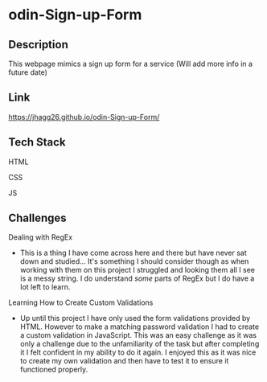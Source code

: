 # odin-Sign-up-Form

## Description 
This webpage mimics a sign up form for a service (Will add more info in a future date)

## Link 

https://jhagg26.github.io/odin-Sign-up-Form/


## Tech Stack
HTML

CSS 

JS

## Challenges

Dealing with RegEx
  * This is a thing I have come across here and there but have never sat down and studied... It's something I should consider though as when working with them on this project I struggled and looking them all I see is a messy string. I do understand *some* parts of RegEx but I do have a lot left to learn.

Learning How to Create Custom Validations
  * Up until this project I have only used the form validations provided by HTML. However to make a matching password validation I had to create a custom validation in JavaScript. This was an easy challenge as it was only a challenge due to the unfamiliarity of the task but after completing it I felt confident in my ability to do it again. I enjoyed this as it was nice to create my own validation and then have to test it to ensure it functioned properly. 
